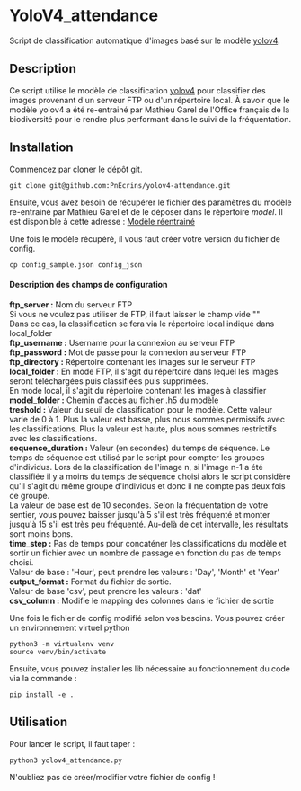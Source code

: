 # YoloV4_attendance

Script de classification automatique d'images basé sur le modèle [yolov4](https://github.com/AlexeyAB/darknet).

## Description

Ce script utilise le modèle de classification [yolov4](https://github.com/AlexeyAB/darknet) pour classifier des images provenant d'un serveur FTP ou d'un répertoire local. À savoir que le modèle yolov4 a été re-entrainé par Mathieu Garel de l'Office français de la biodiversité pour le rendre plus performant dans le suivi de la fréquentation.

## Installation

Commencez par cloner le dépôt git.

```
git clone git@github.com:PnEcrins/yolov4-attendance.git
```

Ensuite, vous avez besoin de récupérer le fichier des paramètres du modèle re-entrainé par Mathieu Garel et de le déposer dans le répertoire *model*. Il est disponible à cette adresse :
[Modèle réentrainé](http://mathieu.garel.free.fr/yolo/yolov4.h5)

Une fois le modèle récupéré, il vous faut créer votre version du fichier de config.

```
cp config_sample.json config_json
```

#### Description des champs de configuration
**ftp_server :** Nom du serveur FTP  
Si vous ne voulez pas utiliser de FTP, il faut laisser le champ vide ""  
Dans ce cas, la classification se fera via le répertoire local indiqué dans local_folder  
**ftp_username :** Username pour la connexion au serveur FTP  
**ftp_password :** Mot de passe pour la connexion au serveur FTP  
**ftp_directory :** Répertoire contenant les images sur le serveur FTP  
**local_folder :** En mode FTP, il s'agit du répertoire dans lequel les images seront téléchargées puis classifiées puis supprimées.   
En mode local, il s'agit du répertoire contenant les images à classifier  
**model_folder :** Chemin d'accès au fichier .h5 du modèle  
**treshold :** Valeur du seuil de classification pour le modèle. Cette valeur varie de 0 à 1. Plus la valeur est basse, plus nous sommes permissifs avec les classifications. Plus la valeur est haute, plus nous sommes restrictifs avec les classifications.  
**sequence_duration :** Valeur (en secondes) du temps de séquence. Le temps de séquence est utilisé par le script pour compter les groupes d'individus. Lors de la classification de l'image n, si l'image n-1 a été classifiée il y a moins du temps de séquence choisi alors le script considère qu'il s'agit du même groupe d'individus et donc il ne compte pas deux fois ce groupe.  
La valeur de base est de 10 secondes. Selon la fréquentation de votre sentier, vous pouvez baisser jusqu'à 5 s'il est très fréquenté et monter jusqu'à 15 s'il est très peu fréquenté. Au-delà de cet intervalle, les résultats sont moins bons.  
**time_step :** Pas de temps pour concaténer les classifications du modèle et sortir un fichier avec un nombre de passage en fonction du pas de temps choisi.  
Valeur de base : 'Hour', peut prendre les valeurs : 'Day', 'Month' et 'Year'  
**output_format :** Format du fichier de sortie.  
Valeur de base 'csv', peut prendre les valeurs : 'dat'  
**csv_column :** Modifie le mapping des colonnes dans le fichier de sortie  

Une fois le fichier de config modifié selon vos besoins. Vous pouvez créer un environnement virtuel python
```
python3 -m virtualenv venv
source venv/bin/activate
```
Ensuite, vous pouvez installer les lib nécessaire au fonctionnement du code via la commande :
```
pip install -e .
```

## Utilisation

Pour lancer le script, il faut taper :
```
python3 yolov4_attendance.py
```

N'oubliez pas de créer/modifier votre fichier de config !
